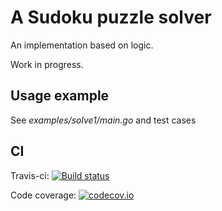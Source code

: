 # A Sudoku puzzle solver

An implementation based on logic.

Work in progress.

## Usage example

See _examples/solve1/main.go_ and test cases

## CI

Travis-ci: [![Build status](https://travis-ci.org/jjhoo/go-sudoku.svg?branch=master)](https://travis-ci.org/jjhoo/go-sudoku)

Code coverage: [![codecov.io](https://codecov.io/github/jjhoo/go-sudoku/coverage.svg?branch=master)](https://codecov.io/github/jjhoo/go-sudoku?branch=master)
